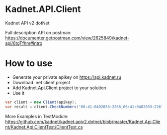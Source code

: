 # Kadnet.API.Client
Kadnet API v2 dotNet

Full description API on postman:  
https://documenter.getpostman.com/view/2625849/kadnet-api/6tgTfhm#intro

# How to use #
* Generate your private apikey on https://api.kadnet.ru
* Download .net client project
* Add Kadnet.Api.Client project to your solution
* Use it

```C#
var client = new Client(apikey);  
var result = client.CheckNumbers("66:41:0402033:2266;66:41:0402033:2267", "just test").Result;
```

More Examples in TestModule:  
https://github.com/kadnet/kadnet.apiv2.dotnet/blob/master/Kadnet.Api.Client/Kadnet.Api.ClientTest/ClientTest.cs


 
 
